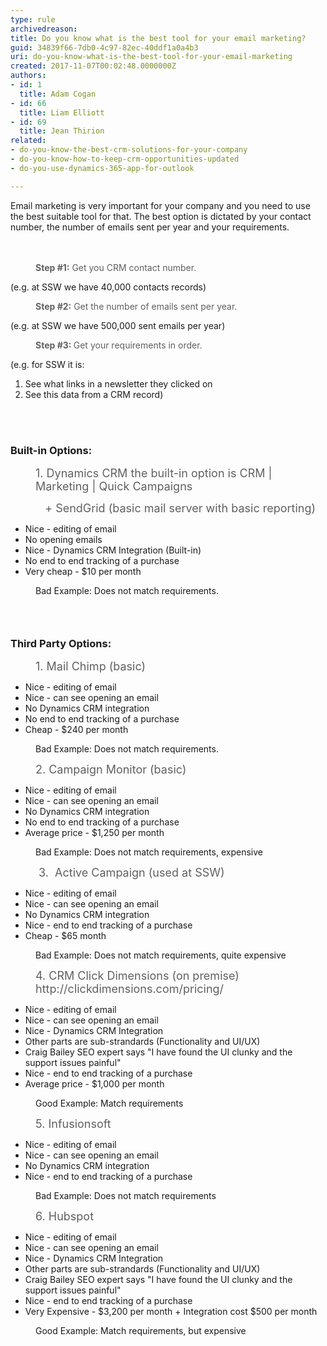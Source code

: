 ```yaml
---
type: rule
archivedreason: 
title: Do you know what is the best tool for your email marketing?
guid: 34839f66-7db0-4c97-82ec-40ddf1a0a4b3
uri: do-you-know-what-is-the-best-tool-for-your-email-marketing
created: 2017-11-07T00:02:48.0000000Z
authors:
- id: 1
  title: Adam Cogan
- id: 66
  title: Liam Elliott
- id: 69
  title: Jean Thirion
related:
- do-you-know-the-best-crm-solutions-for-your-company
- do-you-know-how-to-keep-crm-opportunities-updated
- do-you-use-dynamics-365-app-for-outlook

---
```



​Email marketing is very important for your company and you need to use the best suitable tool for that. The best option is dictated by your contact number, the number of emails sent per year&#160;and your requirements.<br>
<br><excerpt class='endintro'></excerpt><br>
<blockquote style="margin&#58;0px 0px 0px 40px;border&#58;none;padding&#58;0px;"><p><strong>Step #1&#58;</strong> Get you CRM contact number.&#160;</p></blockquote><p>(e.g. at SSW&#160;we have 40,000 contacts records)<br></p><blockquote style="margin&#58;0px 0px 0px 40px;border&#58;none;padding&#58;0px;"><p><strong>Step&#160;#2&#58;</strong> Get the number of emails sent per year.&#160;</p></blockquote><p>(e.g. at SSW we have 500,000&#160;​​sent emails per year)<br></p><blockquote style="margin&#58;0px 0px 0px 40px;border&#58;none;padding&#58;0px;"><p><strong>Step #3&#58;&#160;</strong>Get your requirements in order.&#160;&#160;</p></blockquote><p>(e.g. for SSW it is&#58;<br></p><p></p><ol><li>See what links in a newsletter they clicked on​<br></li><li>See this data from a CRM record)<br></li></ol><div><br></div><div><br></div><h3 class="ssw15-rteElement-H3">Built-in Options&#58;​​​<br></h3><blockquote style="margin&#58;0px 0px 0px 40px;border&#58;none;padding&#58;0px;"><p class="ssw15-rteElement-P"><span style="font-size&#58;18px;">​​​​​​1. Dynamics ​​CRM the built​​​​​-in optio​​n is CRM | Marketing | Quick Campaigns​​​​​&#160;​</span></p><p class="ssw15-rteElement-P"><span style="font-size&#58;18px;">&#160; &#160;​+ SendGrid (basic mail server with basic reporting)</span></p></blockquote><ul><li>​​Nice - ​editing o<span style="background-color&#58;initial;">f em</span><span style="background-color&#58;initial;">ail</span><br></li><li>​No opening emails<br></li><li>Nice -&#160;Dynamics&#160;CRM Integration (Built-in)<br></li><li>No end to end tracking of a purchase<br></li><li>Very cheap - $10 per month<br></li></ul><dd class="ssw15-rteElement-FigureBad">​​​​Bad Example&#58;&#160;​Does not match requirements.​<br></dd><p></p><h3 class="ssw15-rteElement-H3"><br></h3><h3 class="ssw15-rteElement-H3">Third Party Options&#58;​​​<br></h3><blockquote style="margin&#58;0px 0px 0px 40px;border&#58;none;padding&#58;0px;"><p><span style="font-size&#58;18px;">1.&#160;Mail Chimp (basic)​</span><br></p></blockquote><ul><li>Nice - editing of email<br></li><li>Nice - can see opening an email<br></li><li>No&#160;Dynamics CRM&#160;integration<br></li><li>No end to end tracking of a purchase<br></li><li>Cheap - $240 per month<br></li></ul><dd class="ssw15-rteElement-FigureBad">​​​​​​​Bad Example&#58;&#160;​Does not match requirements.​<br></dd><blockquote style="margin&#58;0px 0px 0px 40px;border&#58;none;padding&#58;0px;"><p><span style="font-size&#58;18px;">2.​&#160;Campaign Monitor (basic)​</span><br></p></blockquote><p></p><ul><li>Nice - editing of email<br></li><li>Nice - can see opening an email<br></li><li>No Dynamics&#160;CRM integration<br></li><li>No end to end tracking of a purchase​<br></li><li>Average price&#160;-&#160;$1,250 per month​<br></li></ul><dd class="ssw15-rteElement-FigureBad">Bad Example&#58; Does not match requirements, expensive​​​<br></dd><p></p><blockquote style="margin&#58;0px 0px 0px 40px;border&#58;none;padding&#58;0px;"><p><span style="font-size&#58;18px;">&#160;</span><span style="font-size&#58;18px;">3​.&#160; Active Campaign (used at SSW)</span></p></blockquote><p></p><ul><li>Nice - editing of email<br></li><li>Nice - can see opening an email<br></li><li>No Dynamics&#160;CRM integration<br></li><li>Nice -&#160;end to end tracking of a purchase<br></li><li>Cheap - $65 month<br></li></ul><dd class="ssw15-rteElement-FigureBad">Bad Example&#58; Does not match requirements, quite expensive​​<br></dd><p></p><blockquote style="margin&#58;0px 0px 0px 40px;border&#58;none;padding&#58;0px;"><p><span style="font-size&#58;18px;">4. CRM Click Dimensions (on premise)&#160; http&#58;//clickdimensions.com/pricing/</span><br></p></blockquote><ul><li>Nice - editing of email<br></li><li>Nice - can see opening an email<br></li><li>​Nice - Dynamics CRM Integration<br></li><li>Other parts are sub-strandards (Functionality and UI/UX)<br></li><li>Craig Bailey SEO expert says &quot;I have found the UI clunky and the support issues painful&quot;<br></li><li>Nice -&#160;end to end tracking of a purchase<br></li><li>Average price&#160;- $1,000 per month<br></li></ul><dd class="ssw15-rteElement-FigureGood">Good Example&#58; Match requirements​​​<br></dd><blockquote style="margin&#58;0px 0px 0px 40px;border&#58;none;padding&#58;0px;"><p><span style="font-size&#58;18px;">5.&#160;Infusionsoft</span><br></p></blockquote><ul><li>Nice - editing of email<br></li><li>Nice - can see opening an email<br></li><li>No&#160;Dynamics ​CRM integration<br></li><li>Nice -&#160;end to end tracking of a purchase​<br></li></ul><p></p><dd class="ssw15-rteElement-FigureBad">​​​​​Bad Example&#58; Does not match requirem​ents<br></dd><p></p><blockquote style="margin&#58;0px 0px 0px 40px;border&#58;none;padding&#58;0px;"></blockquote><blockquote style="margin&#58;0px 0px 0px 40px;border&#58;none;padding&#58;0px;"></blockquote><blockquote style="margin&#58;0px 0px 0px 40px;border&#58;none;padding&#58;0px;"><p><span style="font-size&#58;18px;">6.&#160;Hubspot</span><br></p></blockquote><ul><li>Nice - editing of email<br></li><li>Nice - can see opening an email<br></li><li>​Nice - Dynamics CRM Integration<br></li><li>​Other parts are sub-strandards (Functionality and UI/UX)<br></li><li>Craig Bailey SEO expert says &quot;I have found the UI clunky and the support issues painful&quot;<br></li><li>Nice -&#160;end to end tracking of a purchase<br></li><li>Very&#160;Expensive - $3,200 per month + Integration cost $500 per month<br></li></ul><dd class="ssw15-rteElement-FigureGood">Good Example&#58; Match requirements, but expensive​​<br></dd>


